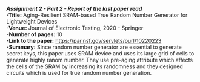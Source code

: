 ***Assignment 2 - Part 2 - Report of the last paper read<br>***
**-Title:** Aging-Resilient SRAM-based True Random Number Generator for Lightweight Devices<br>
**-Venue:** Journal of Electronic Testing, 2020 - Springer<br>
**-Number of pages:** 10<br>
**-Link to the paper:** https://par.nsf.gov/servlets/purl/10220223<br>
**-Summary:** Since random number generator are essential to generate secret keys, this paper uses SRAM device and uses its large grid of cells to generate highly ranom number. They use pre-aging attribute which affects the cells of the SRAM by increasing its randomness and they designed circuits which is used for true random number generation. <br>
